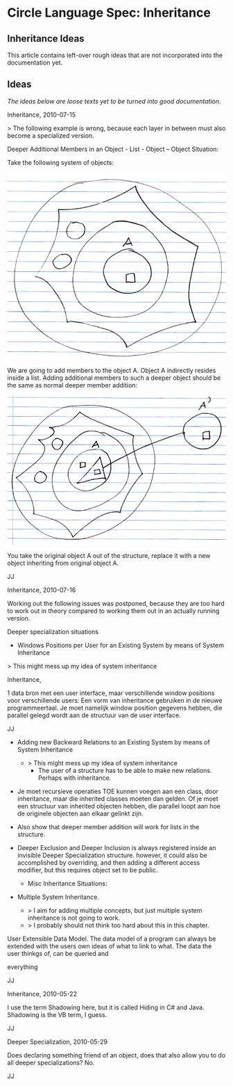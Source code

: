 ﻿Circle Language Spec: Inheritance
=================================

Inheritance Ideas
-----------------

This article contains left-over rough ideas that are not incorporated into the documentation yet.

## Ideas

*The ideas below are loose texts yet to be turned into good documentation.*


Inheritance,
2010-07-15

\> The following example is wrong, because each layer in between must also become a specialized version.

Deeper Additional Members in an Object - List - Object – Object Situation:

Take the following system of objects:

![](images/6.%20Inheritance%20Ideas.001.png)

We are going to add members to the object A. Object A indirectly resides inside a list. Adding additional members to such a deeper object should be the same as normal deeper member addition:

![](images/6.%20Inheritance%20Ideas.002.png)

You take the original object A out of the structure, replace it with a new object inheriting from original object A.

JJ


Inheritance,
2010-07-16

Working out the following issues was postponed, because they are too hard to work out in theory compared to working them out in an actually running version.

Deeper specialization situations

- Windows Positions per User for an Existing System by means of System Inheritance

\> This might mess up my idea of system inheritance

Inheritance,

1 data bron met een user interface,
maar verschillende window positions voor
verschillende users:
Een vorm van inheritance gebruiken
in de nieuwe programmeertaal.
Je moet namelijk window position
gegevens hebben, die parallel
gelegd wordt aan de structuur van de user interface.

JJ


- Adding new Backward Relations to an Existing System by means of System Inheritance
    - \> This might mess up my idea of system inheritance
        - The user of a structure has to be able to make new relations.
          Perhaps with inheritance.

- Je moet recursieve operaties TOE kunnen voegen aan een class, door inheritance, maar die inherited classes moeten dan gelden. Of je moet een structuur van inherited objecten hebben, die parallel loopt aan hoe de originele objecten aan elkaar gelinkt zijn.

- Also show that deeper member addition will work for lists in the structure.

- Deeper Exclusion and Deeper Inclusion is always
  registered inside an invisible Deeper Specialization structure.
  however, it could also be accomplished by overriding,
  and then adding a different access modifier,
  but this requires object set to be public.
    - Misc Inheritance Situations:
- Multiple System Inheritance.

    - \> I aim for adding multiple concepts, but just multiple system inheritance is not going to work.
    - \> I probably should not think too hard about this in this chapter.

User Extensible Data Model. The data model of a program can always be extended with the users own ideas of what to link to what. The data the user thinkgs of, can be queried and

everything

JJ


Inheritance,
2010-05-22

I use the term Shadowing here, but it is called Hiding in C# and Java. Shadowing is the VB term, I guess.

JJ


Deeper Specialization,
2010-05-29

Does declaring something friend of an object, does that also allow you to do all deeper specializations? No.

JJ

